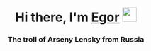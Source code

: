 <h1 align="center">Hi there, I'm <a href="https://t.me/F1kuSS1337" target="_blank">Egor</a> 
<img src="https://github.com/blackcater/blackcater/raw/main/images/Hi.gif" height="32"/></h1>
<h3 align="center">The troll of Arseny Lensky from Russia</h3>
